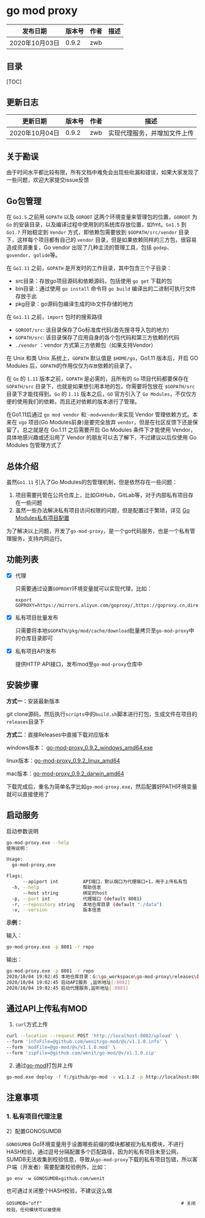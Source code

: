 # go mod proxy


| 发布日期       | 版本号 | 作者 | 描述 |
| -------------- | ------ | ---- | ---- |
| 2020年10月03日 | 0.9.2  | zwb  |      |

## 目录

[TOC]

## 更新日志

| 更新日期       | 版本号 | 作者 | 描述     |
| -------------- | ------ | ---- | -------- |
| 2020年10月04日 | 0.9.2  | zwb  | 实现代理服务，并增加文件上传 |


## 关于勘误

由于时间水平都比较有限，所有文档中难免会出现些纰漏和错误，如果大家发现了一些问题，欢迎大家提交issue反馈



## Go包管理

在 `Go1.5` 之前用 `GOPATH` 以及 `GOROOT` 这两个环境变量来管理包的位置，`GOROOT` 为 `Go` 的安装目录，以及编译过程中使用到的系统库存放位置，如fmt。`Go1.5` 到 `Go1.7` 开始稳定到 `Vendor` 方式，即依赖包需要放到 `$GOPATH/src/vendor` 目录下，这样每个项目都有自己的 `vendor` 目录，但是如果依赖同样的三方包，很容易造成资源重复，Go vendor 出现了几种主流的管理工具，包括 `godep`、`govendor`、`golide`等。

在 `Go1.11` 之前，`GOPATH` 是开发时的工作目录，其中包含三个子目录：

- src目录：存放go项目源码和依赖源码，包括使用 `go get` 下载的包
- bin目录：通过使用 `go install` 命令将 `go build` 编译出的二进制可执行文件存放于此
- pkg目录：go源码包编译生成的lib文件存储的地方

在 `Go1.11` 之前，`import` 包时的搜索路径

- `GOROOT/src`: 该目录保存了Go标准库代码(首先搜寻导入包的地方)
- `GOPATH/src`: 该目录保存了应用自身的各个包代码和第三方依赖的代码
- `./vendor` ：vendor 方式第三方依赖包（如果支持Vendor）

在 Unix 和类 Unix 系统上，`GOPATH` 默认值是 `$HOME/go`，Go1.11 版本后，开启 GO Modules 后，`GOPATH`的作用仅仅为`存放`依赖的目录了。

在 `Go` 的 `1.11` 版本之前，`GOPATH` 是必需的，且所有的 `Go` 项目代码都要保存在 `GOPATH/src` 目录下，也就是如果想引用本地的包，你需要将包放在 `$GOPATH/src` 目录下才能找得到。`Go` 的 `1.11` 版本之后，`GO` 官方引入了 `Go Modules`，不仅仅方便的使用我们的依赖，而且还对依赖的版本进行了管理。

在Go1.11后通过 `go mod vendor` 和 `-mod=vendor`来实现 Vendor 管理依赖方式。本来在 `vgo` 项目(Go Modules前身)是要完全放弃 `vendor`，但是在社区反馈下还是保留了。总之就是在 Go.1.11 之后需要开启 Go Modules 条件下才能使用 Vendor，具体地感兴趣或还沿用了 Vendor 的朋友可以去了解下，不过建议以后仅使用 Go Modules 包管理方式了

[Go 包管理 ]: https://zhuanlan.zhihu.com/p/183850037





## 总体介绍

虽然`Go1.11` 引入了Go Modules的包管理机制，但是依然存在一些问题：

1. 项目需要托管在公共仓库上，比如GitHub，GitLab等，对于内部私有项目存在一些问题
2. 虽然一些办法解决私有项目访问权限的问题，但是配置过于繁琐，详见 [Go Modules私有项目配置](https://www.jianshu.com/p/ca4404512cf3)



为了解决以上问题，开发了`go-mod-proxy`，是一个go代码服务，也是一个私有管理服务，支持内网运行。





## 功能列表

- [x] 代理

  只需要通过设置`GOPROXY`环境变量就可以实现代理，比如：

  ```
  export GOPROXY=https://mirrors.aliyun.com/goproxy/,https://goproxy.cn,direct
  ```

- [x] 私有项目批量发布

  只需要将本地`$GOPATH/pkg/mod/cache/download`批量拷贝至`go-mod-proxy`中的仓库目录即可

- [x] 私有项目API发布

  提供HTTP API接口，发布mod至`go-mod-proxy`仓库中



## 安装步骤

**方式一**：安装最新版本

git clone源码，然后执行`scripts`中的`build.sh`脚本进行打包，生成文件在项目的`releases`目录下

**方式二**：直接Releases中直接下载对应版本

windows版本： [go-mod-proxy_0.9.2_windows_amd64.exe](https://github.com/wenit/go-mod-proxy/releases/download/v0.9.2/go-mod-proxy_0.9.2_windows_amd64.exe)

linux版本：[go-mod-proxy_0.9.2_linux_amd64](https://github.com/wenit/go-mod-proxy/releases/download/v0.9.2/go-mod-proxy_0.9.2_linux_amd64)

mac版本：[go-mod-proxy_0.9.2_darwin_amd64](https://github.com/wenit/go-mod-proxy/releases/download/v0.9.2/go-mod-proxy_0.9.2_darwin_amd64)



下载完成后，重名为简单名字比如`go-mod-proxy.exe`，然后配置好PATH环境变量就可以直接使用了



## 启动服务

启动参数说明

```bash
go-mod-proxy.exe --help
使用说明：

Usage:
  go-mod-proxy.exe

Flags:
      --apiport int         API端口，默认端口为代理端口+1，用于上传私有包
  -h, --help                帮助信息
      --host string         绑定的host
  -p, --port int            代理端口 (default 8081)
  -r, --repository string   本地仓库目录 (default "./data")
  -v, --version             版本信息
```



**示例：**

输入：

```bash
go-mod-proxy.exe -p 8081 -r repo
```

输出：

```bash
go-mod-proxy.exe -p 8081 -r repo
2020/10/04 19:02:45 本地仓库目录：G:\go_workspace\go-mod-proxy\releases\0.9.2\windows\repo
2020/10/04 19:02:45 启动API服务 ,监听地址[:8082]
2020/10/04 19:02:45 启动代理服务,监听地址[:8081]
```





## 通过API上传私有MOD

1. `curl`方式上传

```bash
curl --location --request POST 'http://localhost:8082/upload' \
--form 'infoFile=@github.com/wenit/go-mod/@v/v1.1.0.info' \
--form 'modFile=@go-mod/@v/v1.1.0.mod' \
--form 'zipFile=@github.com/wenit/go-mod/@v/v1.1.0.zip'
```

2. 通过[go-mod](https://github.com/wenit/go-mod)打包并上传

``` bash
go-mod.exe deploy -f f:/github/go-mod -v v1.1.2 -p http://localhost:8082/upload
```



## 注意事项

### 1. 私有项目代理注意



2）配置GONOSUMDB

`GONOSUMDB` Go环境变量用于设置哪些前缀的模块都被视为私有模块，不进行HASH检验，通过逗号分隔配置多个匹配路径，因为的私有项目未至公网，SUMDB无法收集到校验信息，导致从`go-mod-proxy`下载的私有项目包错，所以客户端（开发者）需要配置校验例外，比如：

```
go env -w GONOSUMDB=github.com/wenit
```

也可通过关闭整个HASH校验，不建议这么做

```text
GOSUMDB="off"                                                   # 关闭校验，任何模块可以被使用
```





